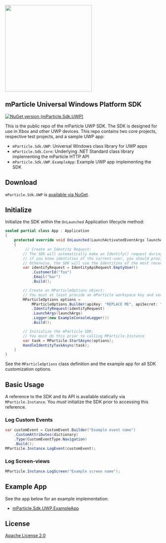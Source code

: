<img src="https://static.mparticle.com/sdk/mp_logo_black.svg" width="280">

## mParticle Universal Windows Platform SDK

[![NuGet version (mParticle.Sdk.UWP)](https://img.shields.io/nuget/v/mParticle.Sdk.UWP.svg?style=flat-square)](https://www.nuget.org/packages/mParticle.Sdk.UWP/)

This is the public repo of the mParticle UWP SDK. The SDK is designed for use in Xbox and other UWP devices. This repo contains two core projects, respective test projects, and a sample UWP app:

- `mParticle.Sdk.UWP`: Universal Windows class library for UWP apps
- `mParticle.Sdk.Core`: Underlying .NET Standard class library implementing the mParticle HTTP API
- `mParticle.Sdk.UWP.ExampleApp`: Example UWP app implementing the SDK

## Download

`mParticle.Sdk.UWP` is [available via NuGet](https://www.nuget.org/packages/mParticle.Sdk.UWP/).

## Initialize

Initialize the SDK within the `OnLaunched` Application lifecycle method:

```csharp
sealed partial class App : Application
{
    protected override void OnLaunched(LaunchActivatedEventArgs launchArgs)
    {
         // Create an Identity Request:
        // The SDK will automatically make an Identify() request during initialization,
        // if you know identities of the current-user, you should provide them.
        // Otherwise, the SDK will use the Identities of the most recent user.
        var identifyRequest = IdentityApiRequest.EmptyUser()
            .CustomerId("foo")
            .Email("bar")
            .Build();

        // Create an MParticleOptions object:
        // You must at least provide an mParticle workspace key and secret
        MParticleOptions options =
            MParticleOptions.Builder(apiKey: "REPLACE ME", apiSecret: "REPLACE ME")
            .IdentifyRequest(identifyRequest)
            .LaunchArgs(launchArgs)
            .Logger(new ExampleConsoleLogger())
            .Build();

        // Initialize the mParticle SDK:
        // You must do this prior to calling MParticle.Instance
        var task = MParticle.StartAsync(options);
        HandleIdentityTaskAsync(task);
    }
}
```

See the `MParticleOptions` class definition and the example app for all SDK customization options.

## Basic Usage

A reference to the SDK and its API is available statically via `MParticle.Instance`. You *must* initialize the SDK prior to accessing this reference. 

### Log Custom Events

```csharp
var customEvent = CustomEvent.Builder("Example event name")
    .CustomAttributes(dictionary)
    .Type(CustomEventType.Navigation)
    .Build();
MParticle.Instance.LogEvent(customEvent);
```

### Log Screen-views

```csharp
MParticle.Instance.LogScreen("Example screen name");
```

## Example App

See the app below for an example implementation:

- [mParticle.Sdk.UWP.ExampleApp](https://github.com/mParticle/mparticle-uwp-sdk/tree/master/Src/mParticle.Sdk.UWP.ExampleApp)

## License

[Apache License 2.0](http://www.apache.org/licenses/LICENSE-2.0)
